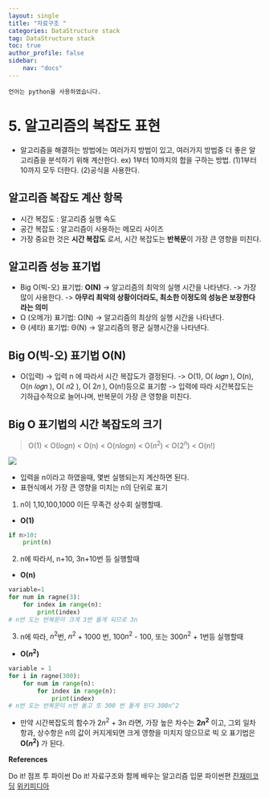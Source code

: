 ```yaml
---
layout: single
title: "자료구조 "
categories: DataStructure stack
tag: DataStructure stack
toc: true
author_profile: false
sidebar: 
    nav: "docs"
---
```

`언어는 python을 사용하였습니다.`

# 5. 알고리즘의 복잡도 표현

- 알고리즘을 해결하는 방법에는 여러가지 방법이 있고, 여러가지 방법중 더 좋은 알고리즘을 분석하기 위해 계산한다.
  ex) 1부터 10까지의 합을 구하는 방법. (1)1부터 10까지 모두 더한다. (2)공식을 사용한다.

## 알고리즘 복잡도 계산 항목

- 시간 복잡도 : 알고리즘 실행 속도
- 공간 복잡도 : 알고리즘이 사용하는 메모리 사이즈
- 가장 중요한 것은 **시간 복잡도** 로서, 시간 복잡도는
  **반복문**이 가장 큰 영향을 미친다.

## 알고리즘 성능 표기법

- Big O(빅-오) 표기법: **O(N)**
  -> 알고리즘의 최악의 실행 시간을 나타낸다.
  -> 가장 많이 사용한다.
  -> **아무리 최악의 상황이더라도, 최소한 이정도의 성능은 보장한다 라는 의미**
- Ω (오메가) 표기법: Ω(N)
  -> 알고리즘의 최상의 실행 시간을 나타낸다.
- Θ (세타) 표기법: Θ(N)
  -> 알고리즘의 평균 실행시간을 나타낸다.

## Big O(빅-오) 표기법 O(N)

- O(입력)
  -> 입력 n 에 따라서 시간 복잡도가 결정된다.
  -> O(1), O( 𝑙𝑜𝑔𝑛 ), O(n), O(n 𝑙𝑜𝑔𝑛 ), O( 𝑛2 ), O( 2𝑛 ), O(n!)등으로 표기함
  -> 입력에 따라 시간복잡도는 기하급수적으로 늘어나며, 반복문이 가장 큰 영향을 미친다.

## Big O 표기법의 시간 복잡도의 크기

> O(1) < O($log n$) < O(n) < O(n$log n$) < O($n^2$) < O($2^n$) < O(n!)

<p align ="cnenter"><img src ="https://t1.daumcdn.net/cfile/tistory/99EF1E395C7EB4B601"></p>

- 입력을 n이라고 하였을때, 몇번 실행되는지 계산하면 된다.
- 표현식에서 가장 큰 영향을 미치는 n의 단위로 표기

1) n이 1,10,100,1000 이든 무족건 상수회 실행할때.

- **O(1)**

```python
if n>10:
    print(n)
```

2) n에 따라서, n+10, 3n+10번 등 실행할때

- **O(n)**

```python
variable=1
for num in ragne(3):
    for index in range(n):
        print(index)
# n번 도는 반복문이 크게 3번 돌게 되므로 3n
```

3) n에 따라, $n^2$번, $n^2$ + 1000 번, 100$n^2$ - 100, 또는 300$n^2$ + 1번등 실행할때

- **O($n^2$)**

```python
variable = 1
for i in ragne(300):
    for num in range(n):
        for index in range(n):
            print(index)
# n번 도는 반복문이 n번 돌고 또 300 번 돌게 된다 300n^2
```

- 만약 시간복잡도의 함수가 2$n^2$ + 3n 라면, 가장 높은 차수는 **2$n^2$** 이고, 그외 일차항과, 상수항은 n의 값이 커지게되면 크게 영향을 미치지 않으므로 빅 오 표기법은 **O($n^2$)** 가 된다.

**References**

Do it! 점프 투 파이썬
Do it! 자료구조와 함께 배우는 알고리즘 입문 파이썬편
[잔재미코딩](https://www.fun-coding.org/Chapter08-timecomplexity.html)
[위키피디아](https://en.wikipedia.org/wiki/Linked_list)
